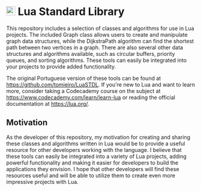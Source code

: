 <h1><img src="https://asset.brandfetch.io/idpR3qNoyU/id_LDWZ-VP.svg" alt="lua_logo" width="24px" /> Lua Standard Library</h1>

This repository includes a selection of classes and algorithms for use in Lua projects. The included Graph class allows users to create and manipulate graph data structures, while the DijkstraPath algorithm can find the shortest path between two vertices in a graph. There are also several other data structures and algorithms available, such as circular buffers, priority queues, and sorting algorithms. These tools can easily be integrated into your projects to provide added functionality.

The original Portuguese version of these tools can be found at https://github.com/tomieiro/LuaSTDL. If you're new to Lua and want to learn more, consider taking a Codecademy course on the subject at https://www.codecademy.com/learn/learn-lua or reading the official documentation at https://lua.org/.

## Motivation

As the developer of this repository, my motivation for creating and sharing these classes and algorithms written in Lua would be to provide a useful resource for other developers working with the language. I believe that these tools can easily be integrated into a variety of Lua projects, adding powerful functionality and making it easier for developers to build the applications they envision. I hope that other developers will find these resources useful and will be able to utilize them to create even more impressive projects with Lua.
